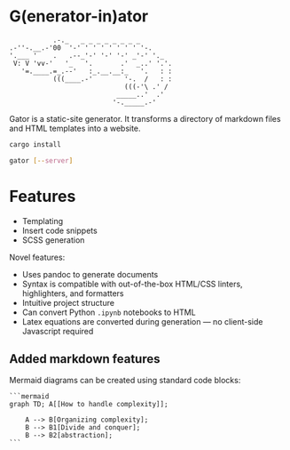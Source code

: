 # G(enerator-in)ator

```
           .-._   _ _ _ _ _ _ _ _
.-''-.__.-'00  '-' ' ' ' ' ' ' ' '-.
'.___ '    .   .--_'-' '-' '-' _'-' '._
 V: V 'vv-'   '_   '.       .'  _..' '.'.
   '=.____.=_.--'   :_.__.__:_   '.   : :
           (((____.-'        '-.  /   : :
                             (((-'\ .' /
                           _____..'  .'
                          '-._____.-'
```

Gator is a static-site generator. It transforms a directory
of markdown files and HTML templates into a website.

```bash
cargo install
```

```bash
gator [--server]
```

# Features

- Templating
- Insert code snippets
- SCSS generation

Novel features:

- Uses pandoc to generate documents
- Syntax is compatible with out-of-the-box HTML/CSS linters, highlighters, and
  formatters
- Intuitive project structure
- Can convert Python `.ipynb` notebooks to HTML
- Latex equations are converted during generation — no client-side Javascript
  required

## Added markdown features

Mermaid diagrams can be created using standard code blocks:

````
```mermaid
graph TD; A[[How to handle complexity]];

    A --> B[Organizing complexity];
    B --> B1[Divide and conquer];
    B --> B2[abstraction];
```
````
